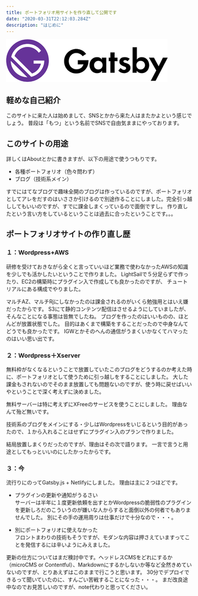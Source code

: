 ```yaml
---
title: ポートフォリオ用サイトを作り直して公開です
date: "2020-03-31T22:12:03.284Z"
description: "はじめに"
---
```

![Gatsbylogo](./gatsby.png)  
## 軽めな自己紹介
このサイトに来た人は始めまして、SNSとかから来た人はまたかよという感じでしょう。
普段は「もつ」という名前でSNSで自由気ままにやっております。

## このサイトの用途
詳しくはAboutとかに書きますが、以下の用途で使うつもりです。
  - 各種ポートフォリオ（色々問わず）
  - ブログ（技術系メイン）

すでにはてなブログで趣味全開のブログは作っているのですが、ポートフォリオとしてアレをだすのはいささか引けるので別途作ることにしました。完全引っ越ししてもいいのですが、すでに課金しまくっているので面倒ですし。
作り直したという言い方をしているということは過去に合ったということです。。。  

## ポートフォリオサイトの作り直し歴
### １：Wordpress+AWS
研修を受けておきながら全くと言っていいほど業務で使わなかったAWSの知識を少しでも活かしたいということで作りました。
LightSailで５分足らずで作ったり、EC2の構築時にプラグイン入で作成しても良かったのですが、
チュートリアルにある構成でやりました。

マルチAZ、マルチRjにしなかったのは課金されるのがいくら勉強用とはいえ嫌だったからです。
S3にて静的コンテンツ配信はさせるようにしていましたが、そんなことになる事態は皆無でしたね。
ブログを作ったのはいいものの、ほとんどが放置状態でした。
目的はあくまで構築をすることだったので中身なんてどうでも良かったです。
IGWとかそのへんの通信がうまくいかなくてハマったのはいい思い出です。  


### ２：Wordpress＋Xserver
無料枠がなくなるということで放置していたこのブログをどうするのか考えた時に、ポートフォリオとして使うために引っ越しをすることにしました。
大した課金もされないのでそのまま放置しても問題ないのですが、使う時に戻せばいいやということで深く考えずに決めました。

無料サーバーは特に考えずにXFreeのサービスを使うことにしました。
理由なんて殆ど無いです。

技術系のブログをメインにする・少しはWordpressをいじるという目的があったので、１から入れることはせずにプラグイン入のプランで作りました。

結局放置しまくりだったのですが、理由はその次で語ります。
一言で言うと用途としてもっといいのにしたかったからです。

### ３：今
流行りにのってGatsby.js +  Netlifyにしました。
理由は主に２つほどです。

  - プラグインの更新や通知がうるさい  
サーバーは半年に１度更新依頼を出すとかWordpressの脆弱性のプラグインを更新しろだのこういうのが嫌いな人からすると面倒以外の何者でもありませんでした。
別にその手の運用周りは仕事だけで十分なので・・・。

  - 別にポートフォリオに使えなかった  
フロントまわりの技術もそうですが、モダンな内容は押さえていますってことを発信するには辛いようにみえました。


更新の仕方についてはまだ検討中です。ヘッドレスCMSをどれにするか（microCMS or Contentful）、Markdownにするかしないか等など全然きめていないのですが、とりあえずはこのままで行こうと思います。
30分でデプロイできるって聞いていたのに、すんごい苦戦することになった・・・。
まだ改良途中なのでお見苦しいのですが、note代わりと思ってください。
